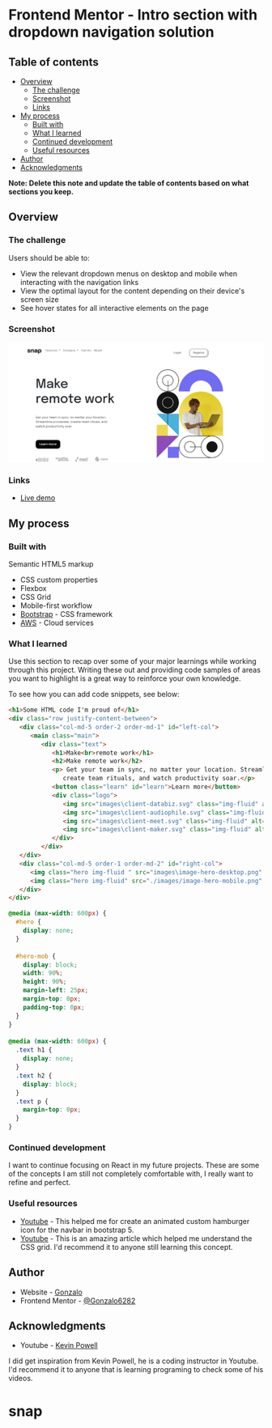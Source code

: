 # Frontend Mentor - Intro section with dropdown navigation solution

## Table of contents

- [Overview](#overview)
  - [The challenge](#the-challenge)
  - [Screenshot](#screenshot)
  - [Links](#links)
- [My process](#my-process)
  - [Built with](#built-with)
  - [What I learned](#what-i-learned)
  - [Continued development](#continued-development)
  - [Useful resources](#useful-resources)
- [Author](#author)
- [Acknowledgments](#acknowledgments)

**Note: Delete this note and update the table of contents based on what sections you keep.**

## Overview

### The challenge

Users should be able to:

- View the relevant dropdown menus on desktop and mobile when interacting with the navigation links
- View the optimal layout for the content depending on their device's screen size
- See hover states for all interactive elements on the page

### Screenshot

![This is an image](1.png)

### Links

- [Live demo](https://gonzalo6282.github.io/)

## My process

### Built with

Semantic HTML5 markup

- CSS custom properties
- Flexbox
- CSS Grid
- Mobile-first workflow
- [Bootstrap](https://getbootstrap.com/) - CSS framework
- [AWS](https://signin.aws.amazon.com/) - Cloud services

### What I learned

Use this section to recap over some of your major learnings while working through this project. Writing these out and providing code samples of areas you want to highlight is a great way to reinforce your own knowledge.

To see how you can add code snippets, see below:

```html
<h1>Some HTML code I'm proud of</h1>
<div class="row justify-content-between">
   <div class="col-md-5 order-2 order-md-1" id="left-col">
      <main class="main">
         <div class="text">
            <h1>Make<br>remote work</h1>
            <h2>Make remote work</h2>
            <p> Get your team in sync, no matter your location. Streamline processes,
               create team rituals, and watch productivity soar.</p>
            <button class="learn" id="learn">Learn more</button>
            <div class="logo">
               <img src="images\client-databiz.svg" class="img-fluid" alt="">
               <img src="images\client-audiophile.svg" class="img-fluid" alt="">
               <img src="images\client-meet.svg" class="img-fluid" alt="">
               <img src="images\client-maker.svg" class="img-fluid" alt="">
            </div>
         </div>
   </div>
   <div class="col-md-5 order-1 order-md-2" id="right-col">
      <img class="hero img-fluid " src="images\image-hero-desktop.png" id="hero" alt="">
      <img class="hero img-fluid" src="./images/image-hero-mobile.png" id="hero-mob" alt="">
   </div>
</div>
```

```css
@media (max-width: 600px) {
  #hero {
    display: none;
  }

  #hero-mob {
    display: block;
    width: 90%;
    height: 90%;
    margin-left: 25px;
    margin-top: 0px;
    padding-top: 0px;
  }
}

@media (max-width: 600px) {
  .text h1 {
    display: none;
  }
  .text h2 {
    display: block;
  }
  .text p {
    margin-top: 0px;
  }
}
```

### Continued development

I want to continue focusing on React in my future projects. These are some of the concepts I am still not completely comfortable with, I really want to refine and perfect.

### Useful resources

- [Youtube](https://youtu.be/_MrShB9fh7U) - This helped me for create an animated custom hamburger icon for the navbar in bootstrap 5.
- [Youtube](https://youtu.be/rg7Fvvl3taU) - This is an amazing article which helped me understand the CSS grid. I'd recommend it to anyone still learning this concept.

## Author

- Website - [Gonzalo](http://gpena.co.uk)
- Frontend Mentor - [@Gonzalo6282](https://www.frontendmentor.io/profile/yourusername)

## Acknowledgments

- Youtube - [Kevin Powell](https://www.youtube.com/kepowob)

I did get inspiration from Kevin Powell, he is a coding instructor in Youtube. I'd recommend it to anyone that is learning programing to check some of his videos.
# snap
